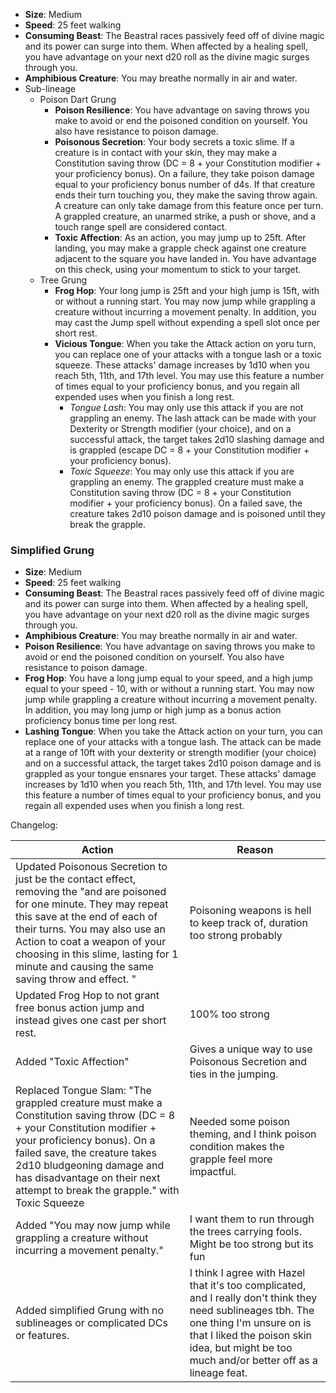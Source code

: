 - **Size**: Medium
- **Speed**: 25 feet walking
- **Consuming Beast**: The Beastral races passively feed off of divine magic and its power can surge into them. When affected by a healing spell, you have advantage on your next d20 roll as the divine magic surges through you.
- **Amphibious Creature**: You may breathe normally in air and water.
- Sub-lineage
	- Poison Dart Grung
		- **Poison Resilience**: You have advantage on saving throws you make to avoid or end the poisoned condition on yourself. You also have resistance to poison damage.  
		- **Poisonous Secretion**: Your body secrets a toxic slime. If a creature is in contact with your skin, they may make a Constitution saving throw (DC = 8 + your Constitution modifier + your proficiency bonus). On a failure, they take poison damage equal to your proficiency bonus number of d4s. If that creature ends their turn touching you, they make the saving throw again. A creature can only take damage from this feature once per turn. A grappled creature, an unarmed strike, a push or shove, and a touch range spell are considered contact. 
		- **Toxic Affection**: As an action, you may jump up to 25ft. After landing, you may make a grapple check against one creature adjacent to the square you have landed in. You have advantage on this check, using your momentum to stick to your target.
	- Tree Grung
		- **Frog Hop**: Your long jump is 25ft and your high jump is 15ft, with or without a running start. You may now jump while grappling a creature without incurring a movement penalty. In addition, you may cast the Jump spell without expending a spell slot once per short rest.
		- **Vicious Tongue**: When you take the Attack action on yoru turn, you can replace one of your attacks with a tongue lash or a toxic squeeze. These attacks' damage increases by 1d10 when you reach 5th, 11th, and 17th level. You may use this feature a number of times equal to your proficiency bonus, and you regain all expended uses when you finish a long rest.
			- *Tongue Lash*: You may only use this attack if you are not grappling an enemy. The lash attack can be made with your Dexterity or Strength modifier (your choice), and on a successful attack, the target takes 2d10 slashing damage and is grappled (escape DC = 8 + your Constitution modifier + your proficiency bonus). 
			- *Toxic Squeeze*: You may only use this attack if you are grappling an enemy. The grappled creature must make a Constitution saving throw (DC = 8 + your Constitution modifier + your proficiency bonus). On a failed save, the creature takes 2d10 poison damage and is poisoned until they break the grapple.

### Simplified Grung
- **Size**: Medium
- **Speed**: 25 feet walking
- **Consuming Beast**: The Beastral races passively feed off of divine magic and its power can surge into them. When affected by a healing spell, you have advantage on your next d20 roll as the divine magic surges through you.
- **Amphibious Creature**: You may breathe normally in air and water.
- **Poison Resilience**: You have advantage on saving throws you make to avoid or end the poisoned condition on yourself. You also have resistance to poison damage.  
- **Frog Hop**: You have a long jump equal to your speed, and a high jump equal to your speed - 10, with or without a running start.  You may now jump while grappling a creature without incurring a movement penalty. In addition, you may long jump or high jump as a bonus action proficiency bonus time per long rest.
- **Lashing Tongue**: When you take the Attack action on your turn, you can replace one of your attacks with a tongue lash. The attack can be made at a range of 10ft with your dexterity or strength modifier (your choice) and on a successful attack, the target takes 2d10 poison damage and is grappled as your tongue ensnares your target. These attacks' damage increases by 1d10 when you reach 5th, 11th, and 17th level. You may use this feature a number of times equal to your proficiency bonus, and you regain all expended uses when you finish a long rest. 

Changelog: 

| Action                                                                                                                                                                                                                                                                                                                  | Reason                                                                                                                                                                                                                                 |
| ----------------------------------------------------------------------------------------------------------------------------------------------------------------------------------------------------------------------------------------------------------------------------------------------------------------------- | -------------------------------------------------------------------------------------------------------------------------------------------------------------------------------------------------------------------------------------- |
| Updated Poisonous Secretion to just be the contact effect, removing the "and are poisoned for one minute. They may repeat this save at the end of each of their turns. You may also use an Action to coat a weapon of your choosing in this slime, lasting for 1 minute and causing the same saving throw and effect. " | Poisoning weapons is hell to keep track of, duration too strong probably                                                                                                                                                               |
| Updated Frog Hop to not grant free bonus action jump and instead gives one cast per short rest.                                                                                                                                                                                                                         | 100% too strong                                                                                                                                                                                                                        |
| Added "Toxic Affection"                                                                                                                                                                                                                                                                                                 | Gives a unique way to use Poisonous Secretion and ties in the jumping.                                                                                                                                                                 |
| Replaced Tongue Slam: "The grappled creature must make a Constitution saving throw (DC = 8 + your Constitution modifier + your proficiency bonus). On a failed save, the creature takes 2d10 bludgeoning damage and has disadvantage on their next attempt to break the grapple." with Toxic Squeeze                    | Needed some poison theming, and I think poison condition makes the grapple feel more impactful.                                                                                                                                        |
| Added "You may now jump while grappling a creature without incurring a movement penalty."                                                                                                                                                                                                                               | I want them to run through the trees carrying fools. Might be too strong but its fun                                                                                                                                                   |
| Added simplified Grung with no sublineages or complicated DCs or features.                                                                                                                                                                                                                                              | I think I agree with Hazel that it's too complicated, and I really don't think they need sublineages tbh. The one thing I'm unsure on is that I liked the poison skin idea, but might be too much and/or better off as a lineage feat. |


